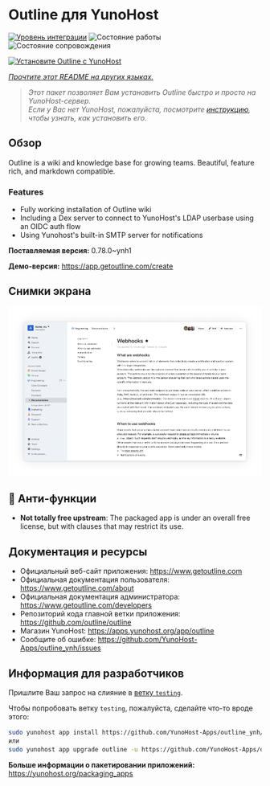 <!--
Важно: этот README был автоматически сгенерирован <https://github.com/YunoHost/apps/tree/master/tools/readme_generator>
Он НЕ ДОЛЖЕН редактироваться вручную.
-->

# Outline для YunoHost

[![Уровень интеграции](https://dash.yunohost.org/integration/outline.svg)](https://ci-apps.yunohost.org/ci/apps/outline/) ![Состояние работы](https://ci-apps.yunohost.org/ci/badges/outline.status.svg) ![Состояние сопровождения](https://ci-apps.yunohost.org/ci/badges/outline.maintain.svg)

[![Установите Outline с YunoHost](https://install-app.yunohost.org/install-with-yunohost.svg)](https://install-app.yunohost.org/?app=outline)

*[Прочтите этот README на других языках.](./ALL_README.md)*

> *Этот пакет позволяет Вам установить Outline быстро и просто на YunoHost-сервер.*  
> *Если у Вас нет YunoHost, пожалуйста, посмотрите [инструкцию](https://yunohost.org/install), чтобы узнать, как установить его.*

## Обзор

Outline is a wiki and knowledge base for growing teams. Beautiful, feature rich, and markdown compatible.

### Features

- Fully working installation of Outline wiki
- Including a Dex server to connect to YunoHost's LDAP userbase using an OIDC auth flow
- Using Yunohost's built-in SMTP server for notifications


**Поставляемая версия:** 0.78.0~ynh1

**Демо-версия:** <https://app.getoutline.com/create>

## Снимки экрана

![Снимок экрана Outline](./doc/screenshots/screenshot.png)

## :red_circle: Анти-функции

- **Not totally free upstream**: The packaged app is under an overall free license, but with clauses that may restrict its use.

## Документация и ресурсы

- Официальный веб-сайт приложения: <https://www.getoutline.com>
- Официальная документация пользователя: <https://www.getoutline.com/about>
- Официальная документация администратора: <https://www.getoutline.com/developers>
- Репозиторий кода главной ветки приложения: <https://github.com/outline/outline>
- Магазин YunoHost: <https://apps.yunohost.org/app/outline>
- Сообщите об ошибке: <https://github.com/YunoHost-Apps/outline_ynh/issues>

## Информация для разработчиков

Пришлите Ваш запрос на слияние в [ветку `testing`](https://github.com/YunoHost-Apps/outline_ynh/tree/testing).

Чтобы попробовать ветку `testing`, пожалуйста, сделайте что-то вроде этого:

```bash
sudo yunohost app install https://github.com/YunoHost-Apps/outline_ynh/tree/testing --debug
или
sudo yunohost app upgrade outline -u https://github.com/YunoHost-Apps/outline_ynh/tree/testing --debug
```

**Больше информации о пакетировании приложений:** <https://yunohost.org/packaging_apps>
